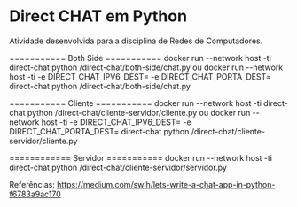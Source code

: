 # Direct CHAT em Python

Atividade desenvolvida para a disciplina de Redes de Computadores.


=========== Both Side ===========
docker run --network host -ti direct-chat python /direct-chat/both-side/chat.py <ip> <porta>
ou
docker run --network host -ti -e DIRECT_CHAT_IPV6_DEST=<ip> -e DIRECT_CHAT_PORTA_DEST=<porta> direct-chat python /direct-chat/both-side/chat.py

=========== Cliente ===========
docker run --network host -ti direct-chat python /direct-chat/cliente-servidor/cliente.py <ip> <porta>
ou
docker run --network host -ti -e DIRECT_CHAT_IPV6_DEST=<ip> -e DIRECT_CHAT_PORTA_DEST=<porta> direct-chat python /direct-chat/cliente-servidor/cliente.py

============ Servidor ===========
docker run --network host -ti direct-chat python /direct-chat/cliente-servidor/servidor.py


Referências:
https://medium.com/swlh/lets-write-a-chat-app-in-python-f6783a9ac170